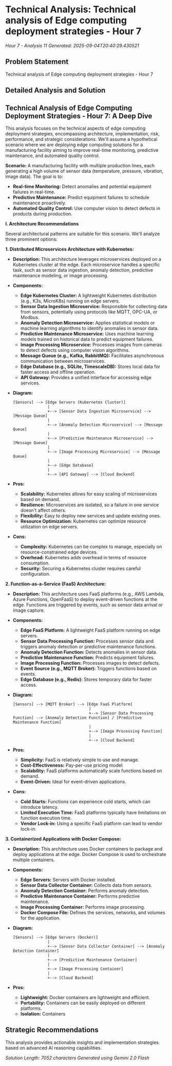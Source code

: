 # Technical Analysis: Technical analysis of Edge computing deployment strategies - Hour 7
*Hour 7 - Analysis 11*
*Generated: 2025-09-04T20:40:29.430521*

## Problem Statement
Technical analysis of Edge computing deployment strategies - Hour 7

## Detailed Analysis and Solution
## Technical Analysis of Edge Computing Deployment Strategies - Hour 7: A Deep Dive

This analysis focuses on the technical aspects of edge computing deployment strategies, encompassing architecture, implementation, risk, performance, and strategic considerations.  We'll assume a hypothetical scenario where we are deploying edge computing solutions for a manufacturing facility aiming to improve real-time monitoring, predictive maintenance, and automated quality control.

**Scenario:**  A manufacturing facility with multiple production lines, each generating a high volume of sensor data (temperature, pressure, vibration, image data).  The goal is to:

*   **Real-time Monitoring:**  Detect anomalies and potential equipment failures in real-time.
*   **Predictive Maintenance:**  Predict equipment failures to schedule maintenance proactively.
*   **Automated Quality Control:**  Use computer vision to detect defects in products during production.

**I. Architecture Recommendations**

Several architectural patterns are suitable for this scenario. We'll analyze three prominent options:

**1.  Distributed Microservices Architecture with Kubernetes:**

*   **Description:**  This architecture leverages microservices deployed on a Kubernetes cluster at the edge. Each microservice handles a specific task, such as sensor data ingestion, anomaly detection, predictive maintenance modeling, or image processing.
*   **Components:**
    *   **Edge Kubernetes Cluster:**  A lightweight Kubernetes distribution (e.g., K3s, MicroK8s) running on edge servers.
    *   **Sensor Data Ingestion Microservice:**  Responsible for collecting data from sensors, potentially using protocols like MQTT, OPC-UA, or Modbus.
    *   **Anomaly Detection Microservice:**  Applies statistical models or machine learning algorithms to identify anomalies in sensor data.
    *   **Predictive Maintenance Microservice:**  Uses machine learning models trained on historical data to predict equipment failures.
    *   **Image Processing Microservice:**  Processes images from cameras to detect defects using computer vision algorithms.
    *   **Message Queue (e.g., Kafka, RabbitMQ):**  Facilitates asynchronous communication between microservices.
    *   **Edge Database (e.g., SQLite, TimescaleDB):**  Stores local data for faster access and offline operation.
    *   **API Gateway:**  Provides a unified interface for accessing edge services.
*   **Diagram:**

    ```
    [Sensors] --> [Edge Servers (Kubernetes Cluster)]
                   |
                   +--> [Sensor Data Ingestion Microservice] --> [Message Queue]
                   |
                   +--> [Anomaly Detection Microservice] --> [Message Queue]
                   |
                   +--> [Predictive Maintenance Microservice] --> [Message Queue]
                   |
                   +--> [Image Processing Microservice] --> [Message Queue]
                   |
                   +--> [Edge Database]
                   |
                   +--> [API Gateway] --> [Cloud Backend]
    ```
*   **Pros:**
    *   **Scalability:**  Kubernetes allows for easy scaling of microservices based on demand.
    *   **Resilience:**  Microservices are isolated, so a failure in one service doesn't affect others.
    *   **Flexibility:**  Easy to deploy new services and update existing ones.
    *   **Resource Optimization:**  Kubernetes can optimize resource utilization on edge servers.
*   **Cons:**
    *   **Complexity:**  Kubernetes can be complex to manage, especially on resource-constrained edge devices.
    *   **Overhead:**  Kubernetes adds overhead in terms of resource consumption.
    *   **Security:**  Securing a Kubernetes cluster requires careful configuration.

**2.  Function-as-a-Service (FaaS) Architecture:**

*   **Description:**  This architecture uses FaaS platforms (e.g., AWS Lambda, Azure Functions, OpenFaaS) to deploy event-driven functions at the edge.  Functions are triggered by events, such as sensor data arrival or image capture.
*   **Components:**
    *   **Edge FaaS Platform:**  A lightweight FaaS platform running on edge servers.
    *   **Sensor Data Processing Function:**  Processes sensor data and triggers anomaly detection or predictive maintenance functions.
    *   **Anomaly Detection Function:**  Detects anomalies in sensor data.
    *   **Predictive Maintenance Function:**  Predicts equipment failures.
    *   **Image Processing Function:**  Processes images to detect defects.
    *   **Event Source (e.g., MQTT Broker):**  Triggers functions based on events.
    *   **Edge Database (e.g., Redis):**  Stores temporary data for faster access.
*   **Diagram:**

    ```
    [Sensors] --> [MQTT Broker] --> [Edge FaaS Platform]
                                     |
                                     +--> [Sensor Data Processing Function] --> [Anomaly Detection Function] / [Predictive Maintenance Function]
                                     |
                                     +--> [Image Processing Function]
                                     |
                                     +--> [Cloud Backend]
    ```
*   **Pros:**
    *   **Simplicity:**  FaaS is relatively simple to use and manage.
    *   **Cost-Effectiveness:**  Pay-per-use pricing model.
    *   **Scalability:**  FaaS platforms automatically scale functions based on demand.
    *   **Event-Driven:**  Ideal for event-driven applications.
*   **Cons:**
    *   **Cold Starts:**  Functions can experience cold starts, which can introduce latency.
    *   **Limited Execution Time:**  FaaS platforms typically have limitations on function execution time.
    *   **Vendor Lock-in:**  Using a specific FaaS platform can lead to vendor lock-in.

**3.  Containerized Applications with Docker Compose:**

*   **Description:**  This architecture uses Docker containers to package and deploy applications at the edge. Docker Compose is used to orchestrate multiple containers.
*   **Components:**
    *   **Edge Servers:**  Servers with Docker installed.
    *   **Sensor Data Collector Container:**  Collects data from sensors.
    *   **Anomaly Detection Container:**  Performs anomaly detection.
    *   **Predictive Maintenance Container:**  Performs predictive maintenance.
    *   **Image Processing Container:**  Performs image processing.
    *   **Docker Compose File:**  Defines the services, networks, and volumes for the application.
*   **Diagram:**

    ```
    [Sensors] --> [Edge Servers (Docker)]
                   |
                   +--> [Sensor Data Collector Container] --> [Anomaly Detection Container]
                   |
                   +--> [Predictive Maintenance Container]
                   |
                   +--> [Image Processing Container]
                   |
                   +--> [Cloud Backend]
    ```

*   **Pros:**
    *   **Lightweight:**  Docker containers are lightweight and efficient.
    *   **Portability:**  Containers can be easily deployed on different platforms.
    *   **Isolation:**  Containers

## Strategic Recommendations
This analysis provides actionable insights and implementation strategies
based on advanced AI reasoning capabilities.

*Solution Length: 7052 characters*
*Generated using Gemini 2.0 Flash*
